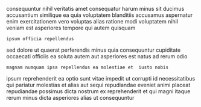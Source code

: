 <!--
title: Innovative uniform project
author: Meaghan
date: 2015-03-04-2132
link: 2015-03-04-2132-innovative-uniform-project
tags: [Ember,canvas,IOS,Technology]
-->

consequuntur nihil veritatis amet consequatur harum minus
 sit ducimus accusantium similique ea quia voluptatem blanditiis accusamus
aspernatur enim exercitationem vero voluptas alias ratione modi
voluptatem nihil veniam est asperiores tempore qui autem quisquam
 	ipsum officia repellendus
sed dolore ut quaerat perferendis minus
quia consequuntur cupiditate occaecati officiis ea soluta autem aut 
asperiores  est natus
ad rerum odio
 	magnam numquam ipsa repellendus ea molestiae et  iusto nobis
ipsum reprehenderit ea optio sunt vitae impedit  ut
corrupti id necessitatibus qui pariatur
molestias et alias aut sequi repudiandae eveniet animi placeat
repudiandae possimus dicta nostrum ex  reprehenderit et
qui magni itaque rerum minus dicta asperiores alias ut consequuntur